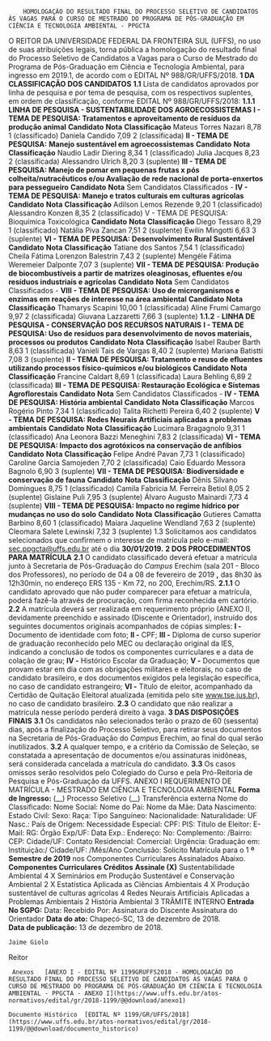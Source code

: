         HOMOLOGAÇÃO DO RESULTADO FINAL DO PROCESSO SELETIVO DE CANDIDATOS ÀS VAGAS PARA O CURSO DE MESTRADO DO PROGRAMA DE PÓS-GRADUAÇÃO EM CIÊNCIA E TECNOLOGIA AMBIENTAL - PPGCTA  

 O REITOR DA UNIVERSIDADE FEDERAL DA FRONTEIRA SUL (UFFS), no uso de suas atribuições legais, torna pública a homologação do resultado final do Processo Seletivo de Candidatos a Vagas para o Curso de Mestrado do Programa de Pós-Graduação em Ciência e Tecnologia Ambiental, para ingresso em 2019.1, de acordo com o EDITAL Nº 988/GR/UFFS/2018.  **1 DA CLASSIFICAÇÃO DOS CANDIDATOS** **1.1**  Lista de candidatos aprovados por linha de pesquisa e por tema de pesquisa, com os respectivos suplentes, em ordem de classificação, conforme EDITAL Nº 988/GR/UFFS/2018: **1.1.1 LINHA DE PESQUISA - SUSTENTABILIDADE DOS AGROECOSSISTEMAS** **I - TEMA DE PESQUISA: Tratamentos e aproveitamento de resíduos da produção animal**     **Candidato**   **Nota**   **Classificação**     Mateus Torres Nazari   8,78   1 (classificado)     Daniela Candido   7,09   2 (classificada)     **II - TEMA DE PESQUISA:**  **Manejo sustentável em agroecossistemas**     **Candidato**   **Nota**   **Classificação**     Naudio Ladir Diering   8,34   1 (classificado)     Julia Jacques   8,23   2 (classificada)     Alessandro Ulrich   8,20   3 (suplente)     **III - TEMA DE PESQUISA: Manejo de pomar em pequenas frutas x pós colheita/nutracêuticos e/ou Avaliação de rede nacional de porta-enxertos para pessegueiro**     **Candidato**   **Nota**     Sem Candidatos Classificados   -     **IV - TEMA DE PESQUISA: Manejo e tratos culturais em culturas agrícolas**     **Candidato**   **Nota**   **Classificação**     Adilson Lemos Rezende   9,20   1 (classificado)     Alessandro Konzen   8,35   2 (classificado)     V - TEMA DE PESQUISA: Bioquímica Toxicológica     **Candidato**   **Nota**   **Classificação**     Diego Tessaro   8,29   1 (classificado)     Natália Piva Zancan   7,51   2 (suplente)     Ewilin Mingotti   6,63   3 (suplente)     **VI - TEMA DE PESQUISA: Desenvolvimento Rural Sustentável**     **Candidato**   **Nota**   **Classificação**     Tatiane dos Santos   7,54   1 (classificado)     Cheila Fátima Lorenzon Balestrin   7,43   2 (suplente)     Mengéle Fátima Weremeier Dalponte   7,07   3 (suplente)     **VII - TEMA DE PESQUISA: Produção de biocombustíveis a partir de matrizes oleaginosas, efluentes e/ou resíduos industriais e agrícolas**     **Candidato**   **Nota**     Sem Candidatos Classificados   -     **VIII - TEMA DE PESQUISA: Uso de microrganismos e enzimas em reações de interesse na área ambiental**     **Candidato**   **Nota**   **Classificação**     Thamarys Scapini   10,00   1 (classificada)     Aline Frumi Camargo   9,97   2 (classificada)     Giuvana Lazzaretti   7,66   3 (suplente)     **1.1.2**  - **LINHA DE PESQUISA - CONSERVAÇÃO DOS RECURSOS NATURAIS** **I - TEMA DE PESQUISA: Uso de resíduos para desenvolvimento de novos materiais, processos ou produtos**     **Candidato**   **Nota**   **Classificação**     Isabel Rauber Barth   8,63   1 (classificada)     Vanieli Tais de Vargas   8,40   2 (suplente)     Mariana Batistti   7,08   3 (suplente)     **II - TEMA DE PESQUISA: Tratamento e reuso de efluentes utilizando processos físico-químicos e/ou biológicos**     **Candidato**   **Nota**   **Classificação**     Francine Caldart   8,69   1 (classificada)     Laura Behling   6,89   2 (classificada)     **III - TEMA DE PESQUISA: Restauração Ecológica e Sistemas Agroflorestais**     **Candidato**   **Nota**     Sem Candidatos Classificados   -     **IV - TEMA DE PESQUISA: História ambiental**     **Candidato**   **Nota**   **Classificação**     Marcos Rogério Pinto   7,34   1 (classificado)     Talita Richetti Pereira   6,40   2 (suplente)     **V - TEMA DE PESQUISA: Redes Neurais Artificiais aplicadas a problemas ambientais**     **Candidato**   **Nota**   **Classificação**     Lucimara Bragagnolo   9,31   1 (classificado)     Ana Leonora Bazzi Meneghini   7,83   2 (classificada)     **VI - TEMA DE PESQUISA: Impacto dos agrotóxicos na conservação de anfíbios**     **Candidato**   **Nota**   **Classificação**     Felipe André Pavan   7,73   1 (classificado)     Caroline Garcia Samojeden   7,70   2 (classificada)     Caio Eduardo Messora Bagnolo   6,90   3 (suplente)     **VII - TEMA DE PESQUISA: Biodiversidade e conservação de fauna**     **Candidato**   **Nota**   **Classificação**     Dênis Silvano Domingues   8,75   1 (classificado)     Camila Fabricia M. Ferreira Betiol   8,05   2 (suplente)     Gislaine Puli   7,95   3 (suplente)     Álvaro Augusto Mainardi   7,73   4 (suplente)     **VIII - TEMA DE PESQUISA: Impacto no regime hídrico por mudanças no uso do solo**     **Candidato**   **Nota**   **Classificação**     Gutieres Camatta Barbino   8,60   1 (classificado)     Maiara Jaqueline Wendland   7,63   2 (suplente)     Cleomara Salete Lewinski   7,32   3 (suplente)     1.3 Solicitamos aos candidatos selecionados que confirmem o interesse de matrícula pelo e-mail: sec.ppgcta@uffs.edu.br até o dia **30/01/2019.**   **2 DOS PROCEDIMENTOS PARA MATRÍCULA** **2.1**  O candidato classificado deverá efetuar a matrícula junto à Secretaria de Pós-Graduação do *Campus*  Erechim (sala 201 - Bloco dos Professores), no período de 04 a 08 de fevereiro de 2019 **,**  das 8h30 às 12h30min, no endereço ERS 135 - Km 72, no 200, Erechim/RS. **2.1.1**  O candidato aprovado que não puder comparecer para efetuar a matrícula, poderá fazê-la através de procuração, com firma reconhecida em cartório. **2.2**  A matrícula deverá ser realizada em requerimento próprio (ANEXO I), devidamente preenchido e assinado (Discente e Orientador), instruído dos seguintes documentos originais acompanhados de cópias simples: **I -**  Documento de identidade com foto; **II -**  CPF; **III -**  Diploma de curso superior de graduação reconhecido pelo MEC ou declaração original da IES, indicando a conclusão de todos os componentes curriculares e a data de colação de grau; **IV -**  Histórico Escolar da Graduação; **V -**  Documentos que provam estar em dia com as obrigações militares e eleitorais, no caso de candidato brasileiro, e dos documentos exigidos pela legislação específica, no caso de candidato estrangeiro; **VI -**  Título de eleitor, acompanhado da Certidão de Quitação Eleitoral atualizada (emitida pelo site www.tse.jus.br), no caso de candidato brasileiro. **2.3**  O candidato que não realizar a matrícula nesse período perderá direito à vaga.  **3 DAS DISPOSIÇÕES FINAIS** **3.1**  Os candidatos não selecionados terão o prazo de 60 (sessenta) dias, após a finalização do Processo Seletivo, para retirar seus documentos na Secretaria de Pós-Graduação do *Campus*  Erechim, ao final do qual serão inutilizados. **3.2**  A qualquer tempo, e a critério da Comissão de Seleção, se constatada a apresentação de documentos e/ou assinaturas inidôneas, será considerada cancelada a matrícula do candidato. **3.3**  Os casos omissos serão resolvidos pelo Colegiado do Curso e pela Pró-Reitoria de Pesquisa e Pós-Graduação da UFFS.   ANEXO I   REQUERIMENTO DE MATRÍCULA - MESTRADO EM CIÊNCIA E TECNOLOGIA AMBIENTAL   **Forma de Ingresso:** (\_\_) Processo Seletivo (\_\_) Transferência externa     Nome do Classificado:     Nome Social:     Nome do Pai:   Nome da Mãe:     Data Nascimento:   Estado Civil:   Sexo:   Raça:     Tipo Sanguíneo:   Nacionalidade:   Naturalidade:   UF Nasc.:     País de Origem:   Necessidade Especial:   CPF:     PIS:   Titulo de Eleitor:   E-Mail:     RG:   Órgão Exp/UF:   Data Exp.:     Endereço:     No:   Complemento:   /Bairro:     CEP:   Cidade/UF:     Contato Residencial:   Comercial:   Urgência:     Graduação em:     Instituição:/   Cidade/UF:   /Mês/Ano Conclusão:                   Solicito Matrícula para o 1 **º Semestre de 2019**  nos Componentes Curriculares Assinalados Abaixo.     **Componentes Curriculares**   **Créditos**   **Assinale (X)**     Sustentabilidade Ambiental   4   X     Seminários em Produção Sustentável e Conservação Ambiental   2   X     Estatística Aplicada as Ciências Ambientais   4   X     Produção sustentável de culturas agrícolas   4         Redes Neurais Artificiais Aplicadas a Problemas Ambientais   2         História Ambiental   3           TRÂMITE INTERNO     **Entrada No SGPG:**  Data: Recebido Por:         Assinatura do Discente Assinatura do Orientador    **Data do ato:** Chapecó-SC, 13 de dezembro de 2018.   
 **Data de publicação:**  13 de dezembro de 2018. 

    Jaime Giolo   
 Reitor 

     Anexos   [ANEXO I - EDITAL Nº 1199GRUFFS2018 - HOMOLOGAÇÃO DO RESULTADO FINAL DO PROCESSO SELETIVO DE CANDIDATOS ÀS VAGAS PARA O CURSO DE MESTRADO DO PROGRAMA DE PÓS-GRADUAÇÃO EM CIÊNCIA E TECNOLOGIA AMBIENTAL - PPGCTA - ANEXO I](https://www.uffs.edu.br/atos-normativos/edital/gr/2018-1199/@@download/anexo1)  

    Documento Histórico  [EDITAL Nº 1199/GR/UFFS/2018](https://www.uffs.edu.br/atos-normativos/edital/gr/2018-1199/@@download/documento_historico)     
      